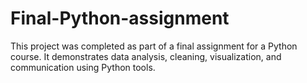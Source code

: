 # Final-Python-assignment
This project was completed as part of a final assignment for a Python course. It demonstrates data analysis, cleaning, visualization, and communication using Python tools.
